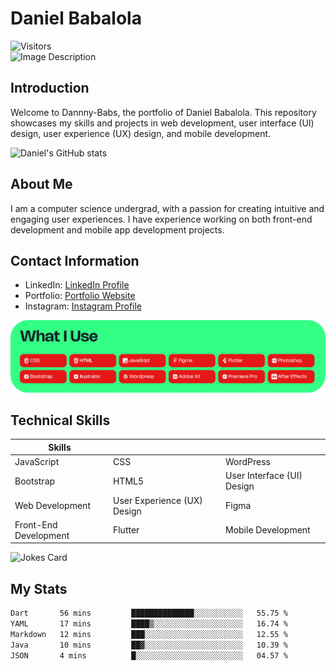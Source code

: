 # Daniel Babalola 
![Visitors](https://api.visitorbadge.io/api/visitors?path=https%3A%2F%2Fgithub.com%2FDannny-Babs%2FDannny-Babs&label=Visitors&labelColor=%23d9e3f0&countColor=%23555555)
</br>
![Image Description](public/images/hero.png)

## Introduction

Welcome to Dannny-Babs, the portfolio of Daniel Babalola. This repository showcases my skills and projects in web development, user interface (UI) design, user experience (UX) design, and mobile development.

![Daniel's GitHub stats](https://github-readme-stats.vercel.app/api?username=Dannny-Babs&show_icons=true&theme=transparent&&count_private=true)

## About Me

I am a computer science  undergrad, with a passion for creating intuitive and engaging user experiences. I have experience working on both front-end development and mobile app development projects.

## Contact Information

- LinkedIn: [LinkedIn Profile](https://www.linkedin.com/in/daniel-babalola)
- Portfolio: [Portfolio Website](https://dammydev.netlify.app)
- Instagram: [Instagram Profile](https://www.instagram.com/dammythedesigner)

![Image Description](public/images/tools.png)

## Technical Skills
| Skills                      |                            |                             |
|-----------------------------|----------------------------|-----------------------------|
| JavaScript                  | CSS                        | WordPress                   |
| Bootstrap                   | HTML5                      | User Interface (UI) Design |
| Web Development             | User Experience (UX) Design| Figma                       |
| Front-End Development       | Flutter                    | Mobile Development          |



<div style="display: flex; flex-direction: row;">
   <img src="https://readme-jokes.vercel.app/api" alt="Jokes Card" width="50%" />
</div>

## My Stats

<!--START_SECTION:waka-->

```txt
Dart       56 mins         ██████████████░░░░░░░░░░░   55.75 %
YAML       17 mins         ████▒░░░░░░░░░░░░░░░░░░░░   16.74 %
Markdown   12 mins         ███░░░░░░░░░░░░░░░░░░░░░░   12.55 %
Java       10 mins         ██▓░░░░░░░░░░░░░░░░░░░░░░   10.39 %
JSON       4 mins          █░░░░░░░░░░░░░░░░░░░░░░░░   04.57 %
```

<!--END_SECTION:waka-->


